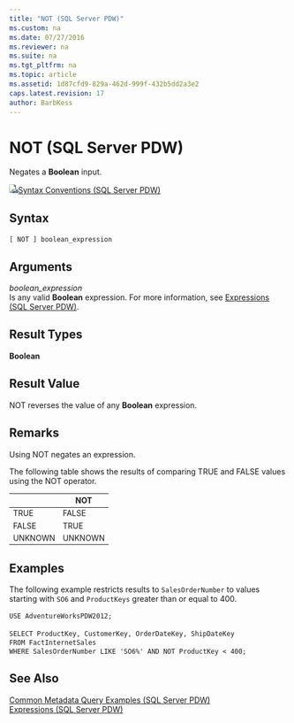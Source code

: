 ```yaml
---
title: "NOT (SQL Server PDW)"
ms.custom: na
ms.date: 07/27/2016
ms.reviewer: na
ms.suite: na
ms.tgt_pltfrm: na
ms.topic: article
ms.assetid: 1d87cfd9-829a-462d-999f-432b5dd2a3e2
caps.latest.revision: 17
author: BarbKess
---
```

# NOT (SQL Server PDW)
Negates a **Boolean** input.  
  
![Topic link icon](../../mpp/sqlpdw/media/Topic_Link.gif "Topic_Link")[Syntax Conventions &#40;SQL Server PDW&#41;](../../mpp/sqlpdw/syntax-conventions-sql-server-pdw.md)  
  
## Syntax  
  
```  
[ NOT ] boolean_expression  
```  
  
## Arguments  
*boolean_expression*  
Is any valid **Boolean** expression. For more information, see [Expressions &#40;SQL Server PDW&#41;](../../mpp/sqlpdw/expressions-sql-server-pdw.md).  
  
## Result Types  
**Boolean**  
  
## Result Value  
NOT reverses the value of any **Boolean** expression.  
  
## Remarks  
Using NOT negates an expression.  
  
The following table shows the results of comparing TRUE and FALSE values using the NOT operator.  
  
||NOT|  
|----|-------|  
|TRUE|FALSE|  
|FALSE|TRUE|  
|UNKNOWN|UNKNOWN|  
  
## Examples  
The following example restricts results to `SalesOrderNumber` to values starting with `SO6` and `ProductKeys` greater than or equal to 400.  
  
```  
USE AdventureWorksPDW2012;  
  
SELECT ProductKey, CustomerKey, OrderDateKey, ShipDateKey  
FROM FactInternetSales  
WHERE SalesOrderNumber LIKE 'SO6%' AND NOT ProductKey < 400;  
```  
  
## See Also  
[Common Metadata Query Examples &#40;SQL Server PDW&#41;](../../mpp/sqlpdw/common-metadata-query-examples-sql-server-pdw.md)  
[Expressions &#40;SQL Server PDW&#41;](../../mpp/sqlpdw/expressions-sql-server-pdw.md)  
  
